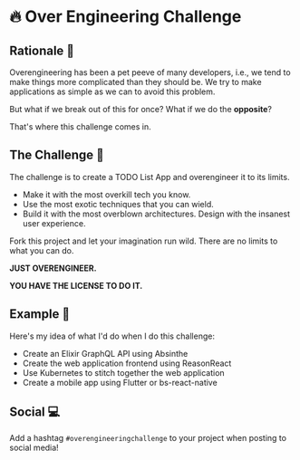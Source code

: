 # 🔥 Over Engineering Challenge

## Rationale 🤔

Overengineering has been a pet peeve of many developers, i.e., we tend to make things more complicated than they should be.
We try to make applications as simple as we can to avoid this problem.

But what if we break out of this for once? What if we do the **opposite**?

That's where this challenge comes in.

## The Challenge 💪

The challenge is to create a TODO List App and overengineer it to its limits.

- Make it with the most overkill tech you know.
- Use the most exotic techniques that you can wield.
- Build it with the most overblown architectures. Design with the insanest user experience.

Fork this project and let your imagination run wild. There are no limits to what you can do.

**JUST OVERENGINEER.**

**YOU HAVE THE LICENSE TO DO IT.**

## Example 📜
Here's my idea of what I'd do when I do this challenge:

- Create an Elixir GraphQL API using Absinthe
- Create the web application frontend using ReasonReact
- Use Kubernetes to stitch together the web application
- Create a mobile app using Flutter or bs-react-native

## Social 💻
Add a hashtag `#overengineeringchallenge` to your project when posting to social media!

